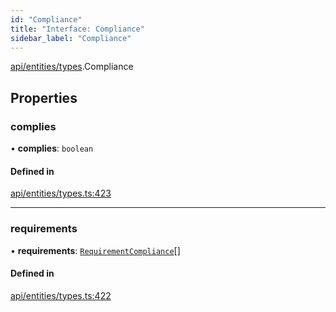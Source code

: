 ```yaml
---
id: "Compliance"
title: "Interface: Compliance"
sidebar_label: "Compliance"
---
```


[api/entities/types](../../../../../modules/API/Entities/Types/Types.md).Compliance

## Properties

### complies

• **complies**: `boolean`

#### Defined in

[api/entities/types.ts:423](https://github.com/PolymeshAssociation/polymesh-sdk/blob/8a9158669/src/api/entities/types.ts#L423)

___

### requirements

• **requirements**: [`RequirementCompliance`](../RequirementCompliance/RequirementCompliance.md)[]

#### Defined in

[api/entities/types.ts:422](https://github.com/PolymeshAssociation/polymesh-sdk/blob/8a9158669/src/api/entities/types.ts#L422)

